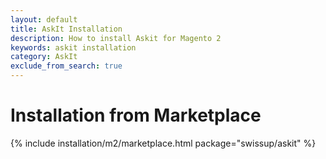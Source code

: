 ```yaml
---
layout: default
title: AskIt Installation
description: How to install Askit for Magento 2
keywords: askit installation
category: AskIt
exclude_from_search: true
---
```


# Installation from Marketplace

{% include installation/m2/marketplace.html package="swissup/askit" %}
